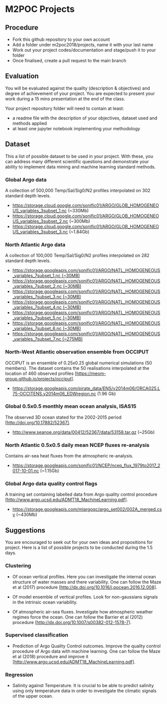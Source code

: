 # M2POC Projects

## Procedure
- Fork this github repository to your own account
- Add a folder under m2poc2018/projects, name it with your last name
- Work out your project codes/documentation and stage/push it to your folder
- Once finalised, create a pull request to the main branch

## Evaluation
You will be evaluated against the quality (description & objectives) and degree of achievement of your project.
You are expected to present your work during a 15 mins presentation at the end of the class.

Your project repository folder will need to contain at least:
- a readme file with the description of your objectives, dataset used and methods applied
- at least one jupyter notebook implementing your methodology

## Dataset

This a list of possible dataset to be used in your project. With these, you can address many different scientific 
questions and demonstrate your ability to implement data mining and machine learning standard methods.

### Global Argo data
A collection of 500,000 Temp/Sal/Sig0/N2 profiles interpolated on 302 standard depth levels.

- https://storage.cloud.google.com/sonific01/ARGO/GLOB_HOMOGENEOUS_variables_3subset_1.nc (~330Mb)
- https://storage.cloud.google.com/sonific01/ARGO/GLOB_HOMOGENEOUS_variables_3subset_2.nc (~300Mb)
- https://storage.cloud.google.com/sonific01/ARGO/GLOB_HOMOGENEOUS_variables_3subset_3.nc (~1.84Gb)

### North Atlantic Argo data
A collection of 100,000 Temp/Sal/Sig0/N2 profiles interpolated on 282 standard depth levels.

- https://storage.googleapis.com/sonific01/ARGO/NATL_HOMOGENEOUS_variables_7subset_1.nc (~30MB)
- https://storage.googleapis.com/sonific01/ARGO/NATL_HOMOGENEOUS_variables_7subset_2.nc (~30MB)
- https://storage.googleapis.com/sonific01/ARGO/NATL_HOMOGENEOUS_variables_7subset_3.nc (~30MB)
- https://storage.googleapis.com/sonific01/ARGO/NATL_HOMOGENEOUS_variables_7subset_4.nc (~30MB)
- https://storage.googleapis.com/sonific01/ARGO/NATL_HOMOGENEOUS_variables_7subset_5.nc (~30MB)
- https://storage.googleapis.com/sonific01/ARGO/NATL_HOMOGENEOUS_variables_7subset_6.nc (~30MB)
- https://storage.googleapis.com/sonific01/ARGO/NATL_HOMOGENEOUS_variables_7subset_7.nc (~275MB)

### North-West Atlantic observation ensemble from OCCIPUT 
OCCIPUT is an ensemble of 0.25x0.25 global numerical simulations (50 members). The dataset contains the 50 realisations 
interpolated at the location of 460 observed profiles [https://meom-group.github.io/projects/occiput].

- https://storage.googleapis.com/pirate_data/ENS/y2014m06/ORCA025.L75-OCCITENS.y2014m06_EDWregion.nc (1.96 Gb)

### Global 0.5x0.5 monthly mean ocean analysis, ISAS15
The observed 3D ocean stated for the 2002-2015 period [http://doi.org/10.17882/52367].

- http://www.seanoe.org/data/00412/52367/data/53158.tar.gz (~25Gb)

### North Atlantic 0.5x0.5 daily mean NCEP fluxes re-analysis
Contains air-sea heat fluxes from the atmospheric re-analysis.

- https://storage.googleapis.com/sonific01/NCEP/ncep_flux_1979to2017_2017-10-01.nc (~1.15Gb)

### Global Argo data quality control flags
A training set containing labelled data from Argo quality control procedure [http://www.argo.ucsd.edu/ADMT18_MachineLearning.pdf].

- https://storage.googleapis.com/mlargoqc/argo_set002/002A_merged.csv (~430Mb)

## Suggestions

You are encouraged to seek out for your own ideas and propositions for project.
Here is a list of possible projects to be conducted during the 1.5 days. 

### Clustering

- Of ocean vertical profiles. Here you can investigate the internal ocean structure of water masses and there variability.
 One can follow the Maze et al (2017) procedure [http://dx.doi.org/10.1016/j.pocean.2016.12.008].
 
- Of model ensemble of vertical profiles. Look for non-gaussians signals in the intrinsic ocean variability.  

- Of atmospheric air-sea fluxes. Investigate how atmospheric weather regimes force the ocean. One can follow the 
Barrier et al (2012) procedure [http://dx.doi.org/10.1007/s00382-012-1578-7].


### Supervised classification

- Prediction of Argo Quality Control outcomes. Improve the quality control procedure of Argo data with machine learning.
One can follow the Maze et al (2018) procedure and improve it [http://www.argo.ucsd.edu/ADMT18_MachineLearning.pdf].

### Regression

- Salinity against Temperature. It is crucial to be able to predict salinity using only temperature data in order to 
investigate the climatic signals of the upper ocean. 